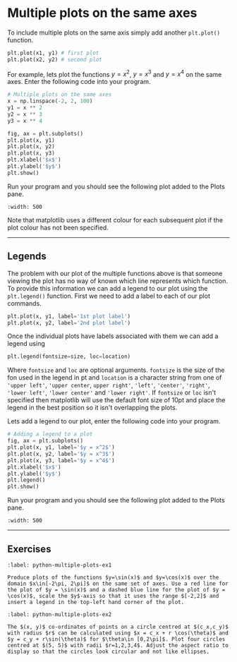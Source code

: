 # Multiple plots on the same axes

To include multiple plots on the same axis simply add another `plt.plot()` function.

```python
plt.plot(x1, y1) # first plot
plt.plot(x2, y2) # second plot
```

For example, lets plot the functions $y = x^2$, $y = x^3$ and $y = x^4$ on the same axes. Enter the following code into your program.

```python
# Multiple plots on the same axes
x = np.linspace(-2, 2, 100)
y1 = x ** 2
y2 = x ** 3
y3 = x ** 4

fig, ax = plt.subplots()
plt.plot(x, y1)
plt.plot(x, y2)
plt.plot(x, y3)
plt.xlabel('$x$')
plt.ylabel('$y$')
plt.show()
```

Run your program and you should see the following plot added to the Plots pane.

```{figure} ../_images/6_Multiple_plots_1.png
:width: 500
```

Note that matplotlib uses a different colour for each subsequent plot if the plot colour has not been specified.

---

## Legends

The problem with our plot of the multiple functions above is that someone viewing the plot has no way of known which line represents which function. To provide this information we can add a legend to our plot using the `plt.legend()` function. First we need to add a label to each of our plot commands.

```python
plt.plot(x, y1, label='1st plot label')
plt.plot(x, y2, label='2nd plot label')
```

Once the individual plots have labels associated with them we can add a legend using

```Python
plt.legend(fontsize=size, loc=location)
```

Where `fontsize` and `loc` are optional arguments. `fontsize` is the size of the fon used in the legend in pt and `location` is a character string from one of `'upper left'`, `'upper center`, `upper right'`, `'left'`, `'center'`, `'right'`, `'lower left'`, `'lower center'` and `'lower right'`. If `fontsize` or `loc` isn't specified then matplotlib will use the default font size of 10pt and place the legend in the best position so it isn't overlapping the plots.

Lets add a legend to our plot, enter the following code into your program.

```python
# Adding a legend to a plot
fig, ax = plt.subplots()
plt.plot(x, y1, label='$y = x^2$')
plt.plot(x, y2, label='$y = x^3$')
plt.plot(x, y3, label='$y = x^4$')
plt.xlabel('$x$')
plt.ylabel('$y$')
plt.legend()
plt.show()
```

Run your program and you should see the following plot added to the Plots pane.

```{figure} ../_images/6_Multiple_plots_2.png
:width: 500
```

---

## Exercises

```{exercise}
:label: python-multiple-plots-ex1

Produce plots of the functions $y=\sin(x)$ and $y=\cos(x)$ over the domain $x\in[-2\pi, 2\pi]$ on the same set of axes. Use a red line for the plot of $y = \sin(x)$ and a dashed blue line for the plot of $y = \cos(x)$, scale the $y$-axis so that it uses the range $[-2,2]$ and insert a legend in the top-left hand corner of the plot.
```

```{exercise}
:label: python-multiple-plots-ex2

The $(x, y)$ co-ordinates of points on a circle centred at $(c_x,c_y)$ with radius $r$ can be calculated using $x = c_x + r \cos(\theta)$ and $y = c_y + r\sin(\theta)$ for $\theta\in [0,2\pi]$. Plot four circles centred at $(5, 5)$ with radii $r=1,2,3,4$. Adjust the aspect ratio to display so that the circles look circular and not like ellipses.
```

